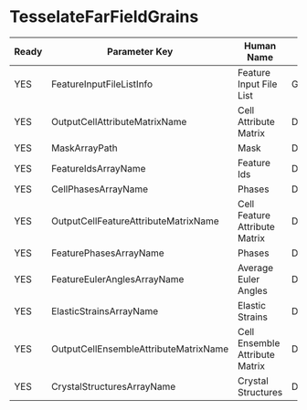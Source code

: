 # TesselateFarFieldGrains #

| Ready | Parameter Key | Human Name | Parameter Type | Parameter Class |
|-------|---------------|------------|-----------------|----------------|
| YES | FeatureInputFileListInfo | Feature Input File List | GeneratedFileListParameter::ValueType | GeneratedFileListParameter |
| YES | OutputCellAttributeMatrixName | Cell Attribute Matrix | DataPath | DataGroupSelectionParameter |
| YES | MaskArrayPath | Mask | DataPath | ArraySelectionParameter |
| YES | FeatureIdsArrayName | Feature Ids | DataPath | ArrayCreationParameter |
| YES | CellPhasesArrayName | Phases | DataPath | ArrayCreationParameter |
| YES | OutputCellFeatureAttributeMatrixName | Cell Feature Attribute Matrix | DataPath | ArrayCreationParameter |
| YES | FeaturePhasesArrayName | Phases | DataPath | ArrayCreationParameter |
| YES | FeatureEulerAnglesArrayName | Average Euler Angles | DataPath | ArrayCreationParameter |
| YES | ElasticStrainsArrayName | Elastic Strains | DataPath | ArrayCreationParameter |
| YES | OutputCellEnsembleAttributeMatrixName | Cell Ensemble Attribute Matrix | DataPath | ArrayCreationParameter |
| YES | CrystalStructuresArrayName | Crystal Structures | DataPath | ArrayCreationParameter |
